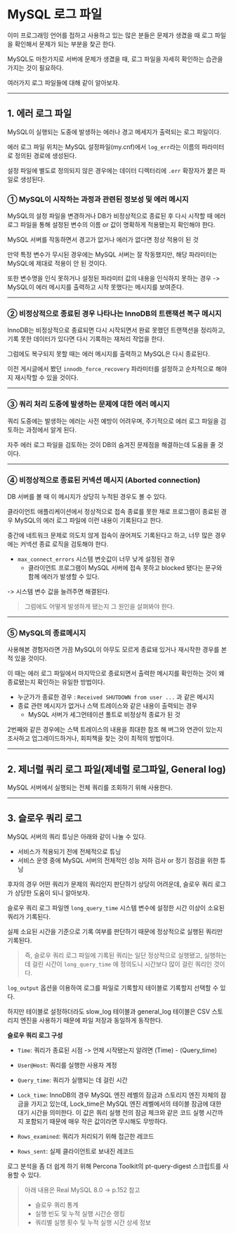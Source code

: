 <h1 id="mysql-로그-파일">MySQL 로그 파일</h1>
<p>이미 프로그래밍 언어를 접하고 사용하고 있는 많은 분들은 문제가 생겼을 때 로그 파일을 확인해서 문제가 되는 부분을 찾곤 한다.</p>
<p>MySQL도 마찬가지로 서버에 문제가 생겼을 때, 로그 파일을 자세히 확인하는 습관을 가지는 것이 필요하다.</p>
<p>여러가지 로그 파일들에 대해 같이 알아보자.</p>
<hr />
<h2 id="1-에러-로그-파일">1. 에러 로그 파일</h2>
<p>MySQL이 실행되는 도중에 발생하는 에러나 경고 메세지가 출력되는 로그 파일이다.</p>
<p>에러 로그 파일 위치는 MySQL 설정파일(my.cnf)에서 <code>log_err</code>라는 이름의 파라미터로 정의된 경로에 생성된다.</p>
<p>설정 파일에 별도로 정의되지 않은 경우에는 데이터 디렉터리에 <code>.err</code> 확장자가 붙은 파일로 생성된다.</p>
<h3 id="①-mysql이-시작하는-과정과-관련된-정보성-및-에러-메시지">① MySQL이 시작하는 과정과 관련된 정보성 및 에러 메시지</h3>
<p>MySQL의 설정 파일을 변경하거나 DB가 비정상적으로 종료된 후 다시 시작할 때 에러 로그 파일을 통해 설정된 변수의 이름 or 값이 명확하게 적용됐는지 확인해야 한다.</p>
<p>MySQL 서버를 작동하면서 경고가 없거나 에러가 없다면 정상 적용이 된 것</p>
<p>만약 특정 변수가 무시된 경우에는 MySQL 서버는 잘 작동했지만, 해당 파라미터는 MySQL에 제대로 적용이 안 된 것이다.</p>
<p>또한 변수명을 인식 못하거나 설정된 파라미터 값의 내용을 인식하지 못하는 경우 -&gt; MySQL이 에러 메시지를 출력하고 시작 못했다는 메시지를 보여준다.</p>
<hr />
<h3 id="②-비정상적으로-종료된-경우-나타나는-innodb의-트랜잭션-복구-메시지">② 비정상적으로 종료된 경우 나타나는 InnoDB의 트랜잭션 복구 메시지</h3>
<p>InnoDB는 비정상적으로 종료되면 다시 시작되면서 완료 못했던 트랜잭션을 정리하고, 기록 못한 데이터가 있다면 다시 기록하는 재처리 작업을 한다.</p>
<p>그럼에도 복구되지 못할 때는 에러 메시지를 출력하고 MySQL은 다시 종료된다.</p>
<p>이전 게시글에서 봤던 <code>innodb_force_recovery</code> 파라미터를 설정하고 순차적으로 해야지 재시작할 수 있을 것이다.</p>
<hr />
<h3 id="③-쿼리-처리-도중에-발생하는-문제에-대한-에러-메시지">③ 쿼리 처리 도중에 발생하는 문제에 대한 에러 메시지</h3>
<p>쿼리 도중에는 발생하는 에러는 사전 예방이 어려우며, 주기적으로 에러 로그 파일을 검토하는 과정에서 알게 된다.</p>
<p>자주 에러 로그 파일을 검토하는 것이 DB의 숨겨진 문제점을 해결하는데 도움을 줄 것이다.</p>
<hr />
<h3 id="④-비정상적으로-종료된-커넥션-메시지-aborted-connection">④ 비정상적으로 종료된 커넥션 메시지 (Aborted connection)</h3>
<p>DB 서버를 볼 때 이 메시지가 상당히 누적된 경우도 볼 수 있다.</p>
<p>클라이언트 애플리케이션에서 정상적으로 접속 종료를 못한 채로 프로그램이 종료된 경우 MySQL의 에러 로그 파일에 이런 내용이 기록된다고 한다.</p>
<p>중간에 네트워크 문제로 의도치 않게 접속이 끊어져도 기록된다고 하고, 너무 많은 경우에는 커넥션 종료 로직을 검토해야 한다.</p>
<ul>
<li><code>max_connect_errors</code> 시스템 변숫값이 너무 낮게 설정된 경우<ul>
<li>클라이언트 프로그램이 MySQL 서버에 접속 못하고 blocked 됐다는 문구와 함께 에러가 발생할 수 있다.</li>
</ul>
</li>
</ul>
<p>-&gt; 시스템 변수 값을 늘려주면 해결된다.</p>
<blockquote>
<p>그럼에도 어떻게 발생하게 됐는지 그 원인을 살펴봐야 한다.</p>
</blockquote>
<hr />
<h3 id="⑤-mysql의-종료메시지">⑤ MySQL의 종료메시지</h3>
<p>사용해본 경험자라면 가끔 MySQL이 아무도 모르게 종료돼 있거나 재시작한 경우를 본 적 있을 것이다.</p>
<p>이 때는 에러 로그 파일에서 마지막으로 종료되면서 출력한 메시지를 확인하는 것이 왜 종료됐는지 확인하는 유일한 방법이다.</p>
<ul>
<li>누군가가 종료한 경우 : <code>Received SHUTDOWN from user ...</code> 과 같은 메시지</li>
<li>종료 관련 메시지가 없거나 스택 트레이스와 같은 내용이 출력되는 경우<ul>
<li>MySQL 서버가 세그먼테이션 폴트로 비정상적 종료가 된 것</li>
</ul>
</li>
</ul>
<p>2번째와 같은 경우에는 스택 트레이스의 내용을 최대한 참조 해 버그와 연관이 있는지 조사하고 업그레이드하거나, 회피책을 찾는 것이 최적의 방법이다.</p>
<hr />
<h2 id="2-제너럴-쿼리-로그-파일제네럴-로그파일-general-log">2. 제너럴 쿼리 로그 파일(제네럴 로그파일, General log)</h2>
<p>MySQL 서버에서 실행되는 전체 쿼리를 조회하기 위해 사용한다.</p>
<hr />
<h2 id="3-슬로우-쿼리-로그">3. 슬로우 쿼리 로그</h2>
<p>MySQL 서버의 쿼리 튜닝은 아래와 같이 나눌 수 있다.</p>
<ul>
<li>서비스가 적용되기 전에 전체적으로 튜닝</li>
<li>서비스 운영 중에 MySQL 서버의 전체적인 성능 저하 검사 or 정기 점검을 위한 튜닝</li>
</ul>
<p>후자의 경우 어떤 쿼리가 문제의 쿼리인지 판단하기 상당히 어려운데, 슬로우 쿼리 로그가 상당한 도움이 되니 알아보자.</p>
<p>슬로우 쿼리 로그 파일엔 <code>long_query_time</code> 시스템 변수에 설정한 시간 이상이 소요된 쿼리가 기록된다.</p>
<p>실제 소요된 시간을 기준으로 기록 여부를 판단하기 때문에 정상적으로 실행된 쿼리만 기록된다.</p>
<blockquote>
<p>즉, 슬로우 쿼리 로그 파일에 기록된 쿼리는 일단 정상적으로 실행됐고, 실행하는데 걸린 시간이 <code>long_query_time</code> 에 정의도니 시간보다 많이 걸린 쿼리인 것이다.</p>
</blockquote>
<p><code>log_output</code> 옵션을 이용하여 로그를 파일로 기록할지 테이블로 기록할지 선택할 수 있다.</p>
<p>하지만 테이블로 설정하더라도 slow_log 테이블과 general_log 테이블은 CSV 스토리지 엔진을 사용하기 때문에 파일 저장과 동일하게 동작한다.</p>
<p><strong>슬로우 쿼리 로그 구성</strong></p>
<ul>
<li><p><code>Time</code>: 쿼리가 종료된 시점 -&gt; 언제 시작됐는지 알려면 (Time) - (Query_time)</p>
</li>
<li><p><code>User@Host</code>: 쿼리를 실행한 사용자 계정</p>
</li>
<li><p><code>Query_time</code>: 쿼리가 실행되는 데 걸린 시간</p>
</li>
<li><p><code>Lock_time</code>: InnoDB의 경우 MySQL 엔진 레벨의 잠금과 스토리지 엔진 자체의 잠금을 가지고 있는데, Lock_time은 MySQL 엔진 레벨에서의 테이블 잠금에 대한 대기 시간을 의미한다. 이 값은 쿼리 실행 전의 잠금 체크와 같은 코드 실행 시간까지 포함되기 때문에 매우 작은 값이라면 무시해도 무방하다.</p>
</li>
<li><p><code>Rows_examined</code>: 쿼리가 처리되기 위해 접근한 레코드</p>
</li>
<li><p><code>Rows_sent</code>: 실제 클라이언트로 보내진 레코드</p>
</li>
</ul>
<p>로그 분석을 좀 더 쉽게 하기 위해 Percona Toolkit의 pt-query-digest 스크립트를 사용할 수 있다.</p>
<blockquote>
<p>아래 내용은 Real MySQL 8.0 -&gt; p.152 참고</p>
<ul>
<li>슬로우 쿼리 통계</li>
<li>실행 빈도 및 누적 실행 시간순 랭킹</li>
<li>쿼리별 실행 횟수 및 누적 실행 시간 상세 정보</li>
</ul>
</blockquote>